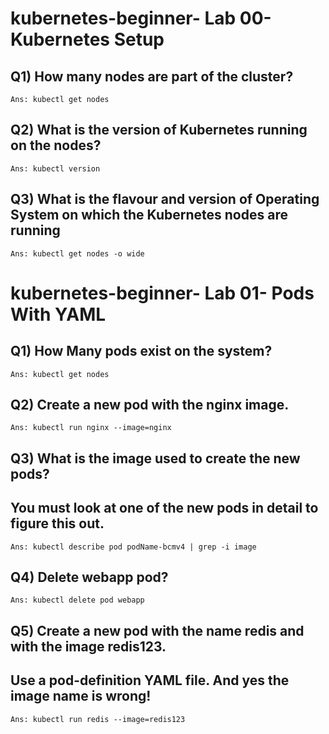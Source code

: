 # kubernetes-beginner- Lab 00- Kubernetes Setup
 ## Q1) How many nodes are part of the cluster?
    Ans: kubectl get nodes
 ## Q2) What is the version of Kubernetes running on the nodes?
    Ans: kubectl version
 ## Q3) What is the flavour and version of Operating System on which the Kubernetes nodes are running
    Ans: kubectl get nodes -o wide

# kubernetes-beginner- Lab 01- Pods With YAML
 ## Q1) How Many pods exist on the system? 
    Ans: kubectl get nodes
 ## Q2) Create a new pod with the nginx image.
    Ans: kubectl run nginx --image=nginx
 ## Q3) What is the image used to create the new pods?
 ## You must look at one of the new pods in detail to figure this out.
    Ans: kubectl describe pod podName-bcmv4 | grep -i image
 ## Q4) Delete webapp pod?
    Ans: kubectl delete pod webapp
 ## Q5) Create a new pod with the name redis and with the image redis123.
 ## Use a pod-definition YAML file. And yes the image name is wrong!
    Ans: kubectl run redis --image=redis123
